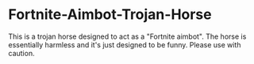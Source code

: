 # Fortnite-Aimbot-Trojan-Horse
This is a trojan horse designed to act as a "Fortnite aimbot". The horse is essentially harmless and it's just designed to be funny. Please use with caution.
